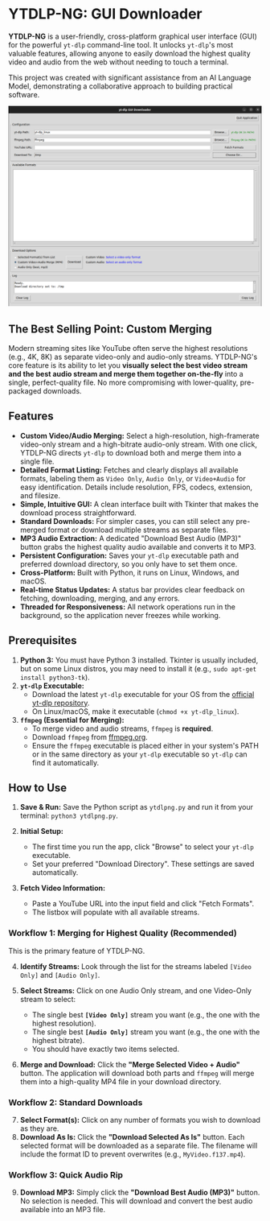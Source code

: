 # YTDLP-NG: GUI Downloader

**YTDLP-NG** is a user-friendly, cross-platform graphical user interface (GUI) for the powerful `yt-dlp` command-line tool. It unlocks `yt-dlp`'s most valuable features, allowing anyone to easily download the highest quality video and audio from the web without needing to touch a terminal.

This project was created with significant assistance from an AI Language Model, demonstrating a collaborative approach to building practical software.

![YTDLP-NG Screenshot](images/screenshot.png)

## The Best Selling Point: Custom Merging

Modern streaming sites like YouTube often serve the highest resolutions (e.g., 4K, 8K) as separate video-only and audio-only streams. YTDLP-NG's core feature is its ability to let you **visually select the best video stream and the best audio stream and merge them together on-the-fly** into a single, perfect-quality file. No more compromising with lower-quality, pre-packaged downloads.

## Features

* **Custom Video/Audio Merging:** Select a high-resolution, high-framerate video-only stream and a high-bitrate audio-only stream. With one click, YTDLP-NG directs `yt-dlp` to download both and merge them into a single file.
* **Detailed Format Listing:** Fetches and clearly displays all available formats, labeling them as `Video Only`, `Audio Only`, or `Video+Audio` for easy identification. Details include resolution, FPS, codecs, extension, and filesize.
* **Simple, Intuitive GUI:** A clean interface built with Tkinter that makes the download process straightforward.
* **Standard Downloads:** For simpler cases, you can still select any pre-merged format or download multiple streams as separate files.
* **MP3 Audio Extraction:** A dedicated "Download Best Audio (MP3)" button grabs the highest quality audio available and converts it to MP3.
* **Persistent Configuration:** Saves your `yt-dlp` executable path and preferred download directory, so you only have to set them once.
* **Cross-Platform:** Built with Python, it runs on Linux, Windows, and macOS.
* **Real-time Status Updates:** A status bar provides clear feedback on fetching, downloading, merging, and any errors.
* **Threaded for Responsiveness:** All network operations run in the background, so the application never freezes while working.

## Prerequisites

1.  **Python 3:** You must have Python 3 installed. Tkinter is usually included, but on some Linux distros, you may need to install it (e.g., `sudo apt-get install python3-tk`).
2.  **`yt-dlp` Executable:**
    * Download the latest `yt-dlp` executable for your OS from the [official yt-dlp repository](https://github.com/yt-dlp/yt-dlp#installation).
    * On Linux/macOS, make it executable (`chmod +x yt-dlp_linux`).
3.  **`ffmpeg` (Essential for Merging):**
    * To merge video and audio streams, `ffmpeg` is **required**.
    * Download `ffmpeg` from [ffmpeg.org](https://ffmpeg.org/download.html).
    * Ensure the `ffmpeg` executable is placed either in your system's PATH or in the same directory as your `yt-dlp` executable so `yt-dlp` can find it automatically.

## How to Use

1.  **Save & Run:** Save the Python script as `ytdlpng.py` and run it from your terminal: `python3 ytdlpng.py`.

2.  **Initial Setup:**
    * The first time you run the app, click "Browse" to select your `yt-dlp` executable.
    * Set your preferred "Download Directory". These settings are saved automatically.

3.  **Fetch Video Information:**
    * Paste a YouTube URL into the input field and click "Fetch Formats".
    * The listbox will populate with all available streams.

### **Workflow 1: Merging for Highest Quality (Recommended)**

This is the primary feature of YTDLP-NG.

4.  **Identify Streams:** Look through the list for the streams labeled `[Video Only]` and `[Audio Only]`.

5.  **Select Streams:** Click on one Audio Only stream, and one Video-Only stream to select:
    * The single best **`[Video Only]`** stream you want (e.g., the one with the highest resolution).
    * The single best **`[Audio Only]`** stream you want (e.g., the one with the highest bitrate).
    * You should have exactly two items selected.

6.  **Merge and Download:** Click the **"Merge Selected Video + Audio"** button. The application will download both parts and `ffmpeg` will merge them into a high-quality MP4 file in your download directory.

### **Workflow 2: Standard Downloads**

7.  **Select Format(s):** Click on any number of formats you wish to download as they are.
8.  **Download As Is:** Click the **"Download Selected As Is"** button. Each selected format will be downloaded as a separate file. The filename will include the format ID to prevent overwrites (e.g., `MyVideo.f137.mp4`).

### **Workflow 3: Quick Audio Rip**

9.  **Download MP3:** Simply click the **"Download Best Audio (MP3)"** button. No selection is needed. This will download and convert the best audio available into an MP3 file.

